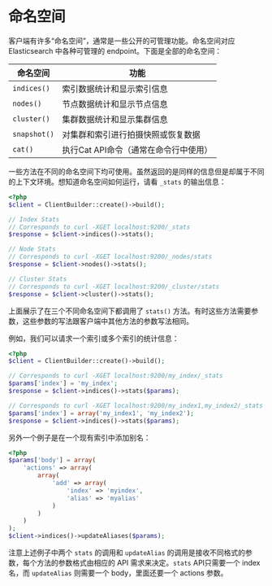 # 命名空间

客户端有许多“命名空间”，通常是一些公开的可管理功能。命名空间对应 Elasticsearch 中各种可管理的 endpoint。下面是全部的命名空间：

|命名空间|功能|
|----|----|
|`indices()`|索引数据统计和显示索引信息|
|`nodes()`  |节点数据统计和显示节点信息|
|`cluster()`|集群数据统计和显示集群信息|
|`snapshot()`|对集群和索引进行拍摄快照或恢复数据|
|`cat()`    |执行Cat API命令（通常在命令行中使用）|

一些方法在不同的命名空间下均可使用。虽然返回的是同样的信息但是却属于不同的上下文环境。想知道命名空间如何运行，请看 `_stats` 的输出信息：

```php
<?php
$client = ClientBuilder::create()->build();

// Index Stats
// Corresponds to curl -XGET localhost:9200/_stats
$response = $client->indices()->stats();

// Node Stats
// Corresponds to curl -XGET localhost:9200/_nodes/stats
$response = $client->nodes()->stats();

// Cluster Stats
// Corresponds to curl -XGET localhost:9200/_cluster/stats
$response = $client->cluster()->stats();
```

上面展示了在三个不同命名空间下都调用了 `stats()` 方法。有时这些方法需要参数，这些参数的写法跟客户端中其他方法的参数写法相同。

例如，我们可以请求一个索引或多个索引的统计信息：

```php
<?php
$client = ClientBuilder::create()->build();

// Corresponds to curl -XGET localhost:9200/my_index/_stats
$params['index'] = 'my_index';
$response = $client->indices()->stats($params);

// Corresponds to curl -XGET localhost:9200/my_index1,my_index2/_stats
$params['index'] = array('my_index1', 'my_index2');
$response = $client->indices()->stats($params);
```

另外一个例子是在一个现有索引中添加别名：

```php
<?php
$params['body'] = array(
    'actions' => array(
        array(
            'add' => array(
                'index' => 'myindex',
                'alias' => 'myalias'
            )
        )
    )
);
$client->indices()->updateAliases($params);
```

注意上述例子中两个 `stats` 的调用和 `updateAlias` 的调用是接收不同格式的参数，每个方法的参数格式由相应的 API 需求来决定。`stats` API只需要一个 index 名，而 `updateAlias` 则需要一个 body，里面还要一个 actions 参数。